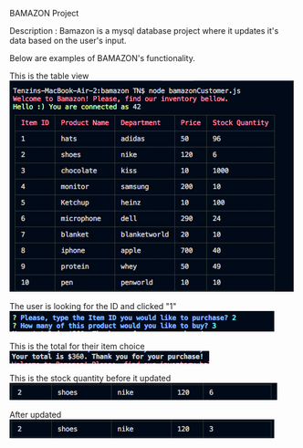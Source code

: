 BAMAZON Project

Description : Bamazon is a mysql database project where it updates it's data based on the user's input.

Below are examples of BAMAZON's functionality.

This is the table view <br>
<img src="./images/table.png" alt="table">

The user is looking for the ID and clicked "1" <br>
<img src="./images/id.png" alt="ID">

This is the total for their item choice <br>
<img src="./images/total.png" alt="total">

This is the stock quantity before it updated <br>
<img src="./images/before update.png" alt="before updated">

After updated <br>
<img src="./images/updated.png" alt="updated">


